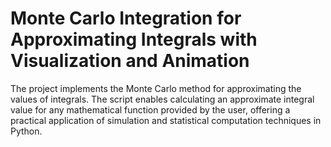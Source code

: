 # Monte Carlo Integration for Approximating Integrals with Visualization and Animation

The project implements the Monte Carlo method for approximating the values of integrals. The script enables calculating an approximate integral value for any mathematical function provided by the user, offering a practical application of simulation and statistical computation techniques in Python.
